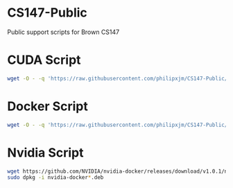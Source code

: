 # CS147-Public
Public support scripts for Brown CS147

# CUDA Script

``` bash
wget -O - -q 'https://raw.githubusercontent.com/philipxjm/CS147-Public/master/gcloud_cuda_script.sh' | sudo bash
```
# Docker Script

``` bash
wget -O - -q 'https://raw.githubusercontent.com/philipxjm/CS147-Public/master/docker_script.sh' | sudo bash
```
# Nvidia Script

``` bash
wget https://github.com/NVIDIA/nvidia-docker/releases/download/v1.0.1/nvidia-docker_1.0.1-1_amd64.deb
sudo dpkg -i nvidia-docker*.deb
```
